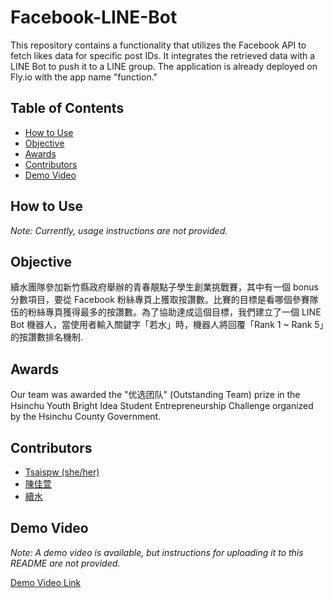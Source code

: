 # Facebook-LINE-Bot

This repository contains a functionality that utilizes the Facebook API to fetch likes data for specific post IDs. It integrates the retrieved data with a LINE Bot to push it to a LINE group. The application is already deployed on Fly.io with the app name "function."

## Table of Contents

- [How to Use](#how-to-use)
- [Objective](#objective)
- [Awards](#awards)
- [Contributors](#contributors)
- [Demo Video](#demo-video)

## How to Use

*Note: Currently, usage instructions are not provided.*

## Objective

續水團隊參加新竹縣政府舉辦的青春靚點子學生創業挑戰賽，其中有一個 bonus 分數項目，要從 Facebook 粉絲專頁上獲取按讚數。比賽的目標是看哪個參賽隊伍的粉絲專頁獲得最多的按讚數。為了協助達成這個目標，我們建立了一個 LINE Bot 機器人，當使用者輸入關鍵字「若水」時，機器人將回覆「Rank 1 ~ Rank 5」的按讚數排名機制.

## Awards

Our team was awarded the "优选团队" (Outstanding Team) prize in the Hsinchu Youth Bright Idea Student Entrepreneurship Challenge organized by the Hsinchu County Government.

## Contributors

- [Tsaispw (she/her)](https://github.com/tsaispw)
- [陳佳萱](https://github.com/jrshn)
- [續水](https://www.linkedin.com/company/%E7%BA%8C%E6%B0%B4/)

## Demo Video

*Note: A demo video is available, but instructions for uploading it to this README are not provided.*

[Demo Video Link](#)  <!-- You can provide a link to your demo video here -->

